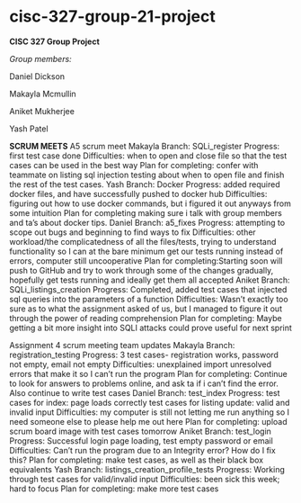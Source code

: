 # cisc-327-group-21-project

**CISC 327 Group Project**

_Group members:_

Daniel Dickson

Makayla Mcmullin

Aniket Mukherjee

Yash Patel

**SCRUM MEETS**
A5 scrum meet 
Makayla
Branch: SQLi_register 
Progress: first test case done 
Difficulties: when to open and close file so that the test cases can be used in the best way
Plan for completing: confer with teammate on listing sql injection testing about when to open file and finish the rest of the test cases.
Yash
Branch: Docker
Progress: added required docker files, and have successfully pushed to docker hub
Difficulties: figuring out how to use docker commands, but i figured it out anyways from some intuition 
Plan for completing making sure i talk with group members and ta’s about docker tips.
Daniel
Branch: a5_fixes
Progress: attempting to scope out bugs and beginning to find ways to fix
Difficulties: other workload/the complicatedness of all the files/tests, trying to understand functionality so I can at the bare minimum get our tests running instead of errors, computer still uncooperative
Plan for completing:Starting soon will push to GitHub and try to work through some of the changes gradually, hopefully get tests running and ideally get them all accepted
Aniket
Branch: SQLi_listings_creation
Progress: Completed, added test cases that injected sql queries into the parameters of a function
Difficulties: Wasn’t exactly too sure as to what the assignment asked of us, but I managed to figure it out through the power of reading comprehension 
Plan for completing: Maybe getting a bit more insight into SQLI attacks could prove useful for next sprint

Assignment 4 scrum meeting team updates 
Makayla
Branch: registration_testing
Progress: 3 test cases- registration works, password not empty, email not empty
Difficulties: unexplained import unresolved errors that make it so I can’t run the program 
Plan for completing: Continue to look for answers to problems online, and ask ta if i can’t find the error. Also continue to write test cases 
Daniel
Branch: test_index
Progress: test cases for index: page loads correctly
      test cases for listing update: valid and invalid input
Difficulties: my computer is still not letting me run anything so I need someone else to please help me out here
Plan for completing: upload scrum board image with test cases tomorrow
Aniket
Branch: test_login
Progress: Successful login page loading, test empty password or email 
Difficulties: Can’t run the program due to an Integrity error? How do I fix this?
Plan for completing: make test cases, as well as their black box equivalents
Yash
Branch: listings_creation_profile_tests
Progress: Working through test cases for valid/invalid input
Difficulties: been sick this week; hard to focus
Plan for completing: make more test cases

